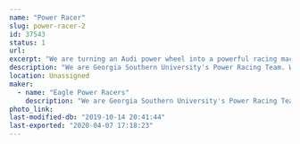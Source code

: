 ```yaml
---
name: "Power Racer"
slug: power-racer-2
id: 37543
status: 1
url: 
excerpt: "We are turning an Audi power wheel into a powerful racing machine."
description: "We are Georgia Southern University's Power Racing Team. We are coming to Orlando to participate in our first power wheels race. We are racing an Audi power wheel."
location: Unassigned
maker:
  - name: "Eagle Power Racers"
    description: "We are Georgia Southern University's Power Racing Team. We are coming to the Maker Fair to race in the power wheel series."
photo_link: 
last-modified-db: "2019-10-14 20:41:44"
last-exported: "2020-04-07 17:18:23"
---
```

